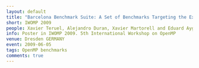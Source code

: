 ```yaml
---
layout: default
title: "Barcelona Benchmark Suite: A Set of Benchmarks Targeting the Exploitation of Task Parallelism in OpenMP"
short: IWOMP 2009
people: Xavier Teruel, Alejandro Duran, Xavier Martorell and Eduard Ayguade
info: Poster in IWOMP 2009. 5th International Workshop on OpenMP
venue: Dresden GERMANY
event: 2009-06-05
tags: OpenMP benchmarks
comments: true
---
```



